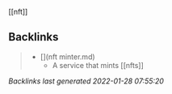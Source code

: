 [[nft]]



## Backlinks

> - [](nft minter.md)
>   - A service that mints [[nfts]]

_Backlinks last generated 2022-01-28 07:55:20_
